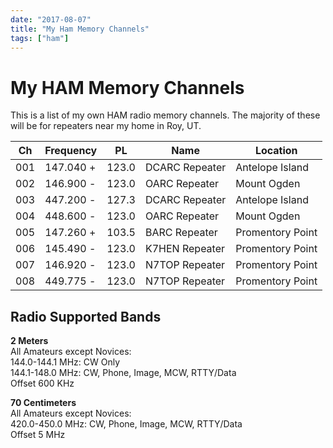 ```yaml
---
date: "2017-08-07"
title: "My Ham Memory Channels"
tags: ["ham"]
---
```


# My HAM Memory Channels

This is a list of my own HAM radio memory channels. The majority of these will be for repeaters near my home in Roy, UT.

| Ch  | Frequency | PL    | Name           | Location         |
|-----|-----------|-------|----------------|------------------|
| 001 | 147.040 + | 123.0 | DCARC Repeater | Antelope Island  |
| 002 | 146.900 - | 123.0 | OARC Repeater  | Mount Ogden      |
| 003 | 447.200 - | 127.3 | DCARC Repeater | Antelope Island  |
| 004 | 448.600 - | 123.0 | OARC Repeater  | Mount Ogden      |
| 005 | 147.260 + | 103.5 | BARC Repeater  | Promentory Point |
| 006 | 145.490 - | 123.0 | K7HEN Repeater | Promentory Point |
| 007 | 146.920 - | 123.0 | N7TOP Repeater | Promentory Point |
| 008 | 449.775 - | 123.0 | N7TOP Repeater | Promentory Point |

## Radio Supported Bands

**2 Meters**  
All Amateurs except Novices:  
144.0-144.1 MHz: CW Only  
144.1-148.0 MHz: CW, Phone, Image, MCW, RTTY/Data  
Offset 600 KHz  

**70 Centimeters**  
All Amateurs except Novices:  
420.0-450.0 MHz: CW, Phone, Image, MCW, RTTY/Data  
Offset 5 MHz  
